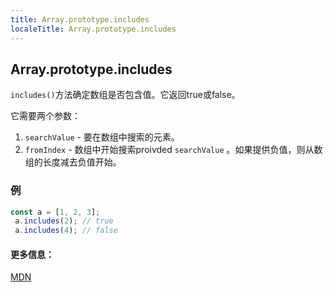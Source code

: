 ```yaml
---
title: Array.prototype.includes
localeTitle: Array.prototype.includes
---
```

## Array.prototype.includes

`includes()`方法确定数组是否包含值。它返回true或false。

它需要两个参数：

1.  `searchValue` - 要在数组中搜索的元素。
2.  `fromIndex` - 数组中开始搜索proivded `searchValue` 。如果提供负值，则从数组的长度减去负值开始。

### 例

```js
const a = [1, 2, 3]; 
 a.includes(2); // true 
 a.includes(4); // false 
```

#### 更多信息：

[MDN](https://developer.mozilla.org/en-US/docs/Web/JavaScript/Reference/Global_Objects/Array/includes)